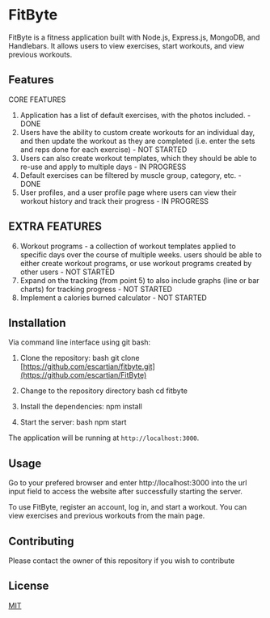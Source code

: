 # FitByte

FitByte is a fitness application built with Node.js, Express.js, MongoDB, and Handlebars. It allows users to view exercises, start workouts, and view previous workouts.

## Features
CORE FEATURES
1. Application has a list of default exercises, with the photos included. - DONE
2. Users have the ability to custom create workouts for an individual day, and then update the workout as they are completed (i.e. enter the sets and reps done for each exercise) - NOT STARTED
3. Users can also create workout templates, which they should be able to re-use and apply to multiple days - IN PROGRESS
4. Default exercises can be filtered by muscle group, category, etc. - DONE
5. User profiles, and a user profile page where users can view their workout history and track their progress - IN PROGRESS
## EXTRA FEATURES
6. Workout programs - a collection of workout templates applied to specific days over the course of multiple weeks. users should be able to either create workout programs, or use workout programs created by other users - NOT STARTED
7. Expand on the tracking  (from point 5) to also include graphs (line or bar charts) for tracking progress - NOT STARTED
8. Implement a calories burned calculator - NOT STARTED
## Installation
Via command line interface using git bash:
1. Clone the repository:
bash git clone [https://github.com/escartian/fitbyte.git](https://github.com/escartian/FitByte)

2. Change to the repository directory 
bash cd fitbyte 

3. Install the dependencies:
npm install

4. Start the server:
bash npm start

The application will be running at `http://localhost:3000`.
## Usage

Go to your prefered browser and enter http://localhost:3000 into the url input field to access the website after successfully starting the server.

To use FitByte, register an account, log in, and start a workout. You can view exercises and previous workouts from the main page.

## Contributing
Please contact the owner of this repository if you wish to contribute

## License

[MIT](https://choosealicense.com/licenses/mit/)
